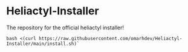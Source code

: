 # Heliactyl-Installer
The repository for the official heliactyl installer!

```
bash <(curl https://raw.githubusercontent.com/omarhdev/Heliactyl-Installer/main/install.sh)`
```
